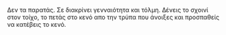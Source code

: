 Δεν τα παρατάς. Σε διακρίνει γενναιότητα και τόλμη.
Δένεις το σχοινί στον τοίχο, το πετάς
στο κενό απο την τρύπα που άνοιξες και προσπαθείς να κατέβεις το κενό.
